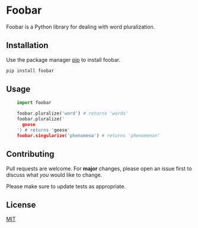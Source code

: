 # Foobar

Foobar is a Python library for dealing with word pluralization.

## Installation

Use the package manager [pip](https://pip.pypa.io/en/stable/) to install foobar.

```bash
pip install foobar
```

## Usage

```python
    import foobar

    foobar.pluralize('word') # returns 'words'
    foobar.pluralize('
      goose
    ') # returns 'geese'
    foobar.singularize('phenomena') # returns 'phenomenon'
```

## Contributing

Pull requests are welcome. For **major** changes, please open an issue first to discuss what *you* would like to change.

Please make sure to update tests as appropriate.

## License

[MIT](https://choosealicense.com/licenses/mit/)
